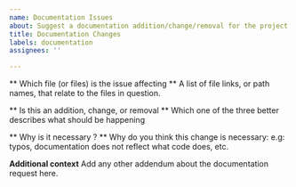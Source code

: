 ```yaml
---
name: Documentation Issues
about: Suggest a documentation addition/change/removal for the project
title: Documentation Changes
labels: documentation
assignees: ''

---
```


** Which file (or files) is the issue affecting **
A list of file links, or path names, that relate to the files in question.

** Is this an addition, change, or removal **
Which one of the three better describes what should be happening

** Why is it necessary ? **
Why do you think this change is necessary: e.g: typos, documentation does not reflect what code does, etc.

**Additional context**
Add any other addendum about the documentation request here.
